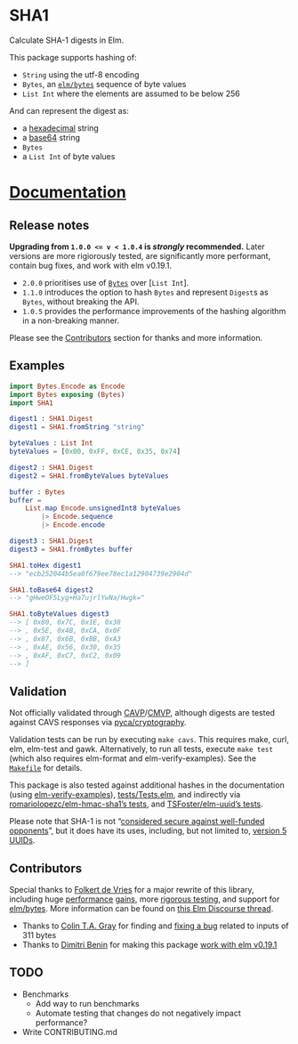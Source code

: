 # SHA1

Calculate SHA-1 digests in Elm.

This package supports hashing of:

* `String` using the utf-8 encoding
* `Bytes`, an [`elm/bytes`][elm/bytes] sequence of byte values
* `List Int` where the elements are assumed to be below 256

And can represent the digest as:

* a [hexadecimal] string
* a [base64] string
* `Bytes`
* a `List Int` of byte values

[hexadecimal]: https://en.wikipedia.org/wiki/Hexadecimal
[base64]: https://en.wikipedia.org/wiki/Base64

# [Documentation](https://package.elm-lang.org/packages/TSFoster/elm-sha1/latest/SHA1)

## Release notes

**Upgrading from `1.0.0 <= v < 1.0.4` is *strongly* recommended.** Later
versions are more rigiorously tested, are significantly more performant, contain
bug fixes, and work with elm v0.19.1.

* `2.0.0` prioritises use of [`Bytes`][elm/bytes] over [`List Int`].
* `1.1.0` introduces the option to hash `Bytes` and represent `Digest`s as `Bytes`, without breaking the API.
* `1.0.5` provides the performance improvements of the hashing algorithm in a non-breaking manner.

Please see the [Contributors](#Contributors) section for thanks and more information.

## Examples

```elm
import Bytes.Encode as Encode
import Bytes exposing (Bytes)
import SHA1

digest1 : SHA1.Digest
digest1 = SHA1.fromString "string"

byteValues : List Int
byteValues = [0x00, 0xFF, 0xCE, 0x35, 0x74]

digest2 : SHA1.Digest
digest2 = SHA1.fromByteValues byteValues

buffer : Bytes
buffer =
    List.map Encode.unsignedInt8 byteValues
        |> Encode.sequence
        |> Encode.encode

digest3 : SHA1.Digest
digest3 = SHA1.fromBytes buffer

SHA1.toHex digest1
--> "ecb252044b5ea0f679ee78ec1a12904739e2904d"

SHA1.toBase64 digest2
--> "gHweOF5Lyg+Ha7ujrlYwNa/Hwgk="

SHA1.toByteValues digest3
--> [ 0x80, 0x7C, 0x1E, 0x38
--> , 0x5E, 0x4B, 0xCA, 0x0F
--> , 0x87, 0x6B, 0xBB, 0xA3
--> , 0xAE, 0x56, 0x30, 0x35
--> , 0xAF, 0xC7, 0xC2, 0x09
--> ]
```

## Validation

Not officially validated through [CAVP]/[CMVP], although digests are tested against CAVS responses via [pyca/cryptography].

Validation tests can be run by executing `make cavs`. This requires make, curl, elm, elm-test and gawk. Alternatively, to run all tests, execute `make test` (which also requires elm-format and elm-verify-examples). See the [`Makefile`](./Makefile) for details.

This package is also tested against additional hashes in the documentation (using [elm-verify-examples]), [tests/Tests.elm], and indirectly via [romariolopezc/elm-hmac-sha1’s tests][hmac-tests], and [TSFoster/elm-uuid’s tests][uuid-tests].

Please note that SHA-1 is not “[considered secure against well-funded opponents][sha1-wiki]”, but it does have its uses, including, but not limited to, [version 5 UUIDs][uuid-use].

[CAVP]: https://csrc.nist.gov/projects/cryptographic-algorithm-validation-program
[CMVP]: https://csrc.nist.gov/projects/cryptographic-module-validation-program
[pyca/cryptography]: https://github.com/pyca/cryptography/tree/master/vectors/cryptography_vectors/hashes/SHA1

[elm-verify-examples]: https://github.com/stoeffel/elm-verify-examples
[tests/Tests.elm]: https://github.com/TSFoster/elm-sha1/blob/master/tests/Tests.elm
[hmac-tests]: https://github.com/romariolopezc/elm-hmac-sha1/blob/master/tests/HmacSha1Test.elm
[uuid-tests]: https://github.com/TSFoster/elm-uuid/blob/2.2.0/tests/Tests.elm

[sha1-wiki]: https://en.wikipedia.org/wiki/SHA-1
[uuid-use]: https://package.elm-lang.org/packages/TSFoster/elm-uuid/latest/UUID#childNamed



## Contributors

Special thanks to [Folkert de Vries](https://github.com/folkertdev)
for a major rewrite of this library, including huge [performance][perf-1] [gains][perf-2],
more [rigorous testing], and support for [elm/bytes].
More information can be found on [this Elm Discourse thread][bytes-thread].

[perf-1]: https://github.com/TSFoster/elm-sha1/pull/7
[perf-2]: https://github.com/TSFoster/elm-sha1/pull/8
[rigorous testing]: https://github.com/TSFoster/elm-sha1/pull/6
[bytes-thread]: https://discourse.elm-lang.org/t/fast-pure-elm-sha2-and-soon-sha1/4505

* Thanks to [Colin T.A. Gray](https://github.com/colinta) for finding and [fixing a bug] related to inputs of 311 bytes
* Thanks to [Dimitri Benin](https://github.com/BendingBender) for making this package [work with elm v0.19.1]

[fixing a bug]: https://github.com/TSFoster/elm-sha1/pull/3
[work with elm v0.19.1]: https://github.com/TSFoster/elm-sha1/pull/4


[elm/bytes]: https://package.elm-lang.org/packages/elm/bytes/latest/

## TODO

* Benchmarks
  * Add way to run benchmarks
  * Automate testing that changes do not negatively impact performance?
* Write CONTRIBUTING.md
